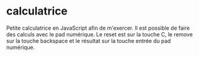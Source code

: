 # calculatrice
Petite calculatrice en JavaScript afin de m'exercer. 
Il est possible de faire des calculs avec le pad numérique. 
Le reset est sur la touche C, le remove sur la touche backspace et le résultat sur la touche entrée du pad numérique.